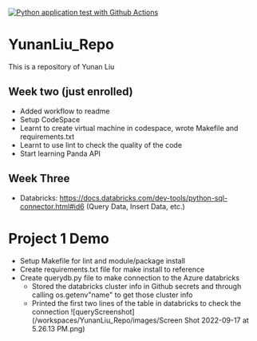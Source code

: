 [![Python application test with Github Actions](https://github.com/nogibjj/YunanLiu_Repo/actions/workflows/main.yml/badge.svg)](https://github.com/nogibjj/YunanLiu_Repo/actions/workflows/main.yml)




# YunanLiu_Repo
This is a repository of Yunan Liu

## Week two (just enrolled)
* Added workflow to readme
* Setup CodeSpace
* Learnt to create virtual machine in codespace, wrote Makefile and requirements.txt
* Learnt to use lint to check the quality of the code
* Start learning Panda API

## Week Three
* Databricks: https://docs.databricks.com/dev-tools/python-sql-connector.html#id6 (Query Data, Insert Data, etc.)

# Project 1 Demo
* Setup Makefile for lint and module/package install
* Create requirements.txt file for make install to reference
* Create querydb.py file to make connection to the Azure databricks
    * Stored the databricks cluster info in Github secrets and through calling os.getenv"name" to get those cluster info
    * Printed the first two lines of the table in databricks to check the connection
![queryScreenshot](/workspaces/YunanLiu_Repo/images/Screen Shot 2022-09-17 at 5.26.13 PM.png)